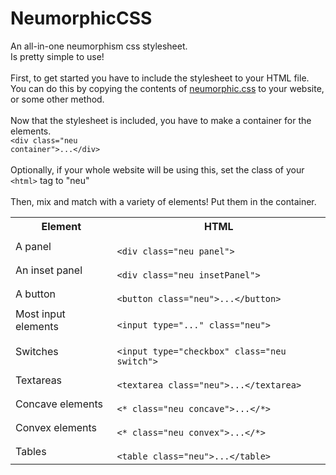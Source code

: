 # NeumorphicCSS
An all-in-one neumorphism css stylesheet.<br>
Is pretty simple to use!<br>
<br>
First, to get started you have to include the stylesheet to your HTML file.<br>
You can do this by copying the contents of <a href="neumorphic.css">neumorphic.css</a> to your website, or some other method.
<br>
<br>
Now that the stylesheet is included, you have to make a container for the elements.<br>
<code>&lt;div class=&quot;neu container&quot;&gt;...&lt;/div&gt;</code><br>
<br>
Optionally, if your whole website will be using this, set the class of your <code>&lt;html&gt;</code> tag to "neu"<br><br>
Then, mix and match with a variety of elements! Put them in the container.<br>
<table>
<tr>
<th>Element</th>
<th>HTML</th>
</tr>
<tr>
<td>A panel</td>
<td>
<code>
&lt;div class=&quot;neu panel&quot;&gt;
</code>
</td>
</tr>
<tr>
<td>An inset panel</td>
<td>
<code>
&lt;div class=&quot;neu insetPanel&quot;&gt;
</code>
</td>
</tr>
<tr>
<td>A button</td>
<td>
<code>
&lt;button class=&quot;neu&quot;&gt;...&lt;/button&gt;
</code>
</td>
</tr>
<tr>
<td>Most input elements</td>
<td>
<code>
&lt;input type=&quot;...&quot; class=&quot;neu&quot;&gt;
</code>
</td>
</tr>
<tr>
<td>Switches</td>
<td>
<code>
&lt;input type=&quot;checkbox&quot; class=&quot;neu switch&quot;&gt;
</code>
</td>
</tr>
<tr>
<td>Textareas</td>
<td>
<code>
&lt;textarea class=&quot;neu&quot;&gt;...&lt;/textarea&gt;
</code>
</td>
</tr>
<tr>
<td>Concave elements</td>
<td>
<code>
&lt;* class=&quot;neu concave&quot;&gt;...&lt;/*&gt;
</code>
</td>
</tr>
<tr>
<td>Convex elements</td>
<td>
<code>
&lt;* class=&quot;neu convex&quot;&gt;...&lt;/*&gt;
</code>
</td>
</tr>
<tr>
<td>Tables</td>
<td>
<code>
&lt;table class=&quot;neu&quot;&gt;...&lt;/table&gt;
</code>
</td>
</tr>
</table>
